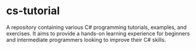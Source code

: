 # cs-tutorial
A repository containing various C# programming tutorials, examples, and exercises. It aims to provide a hands-on learning experience for beginners and intermediate programmers looking to improve their C# skills.
